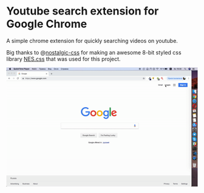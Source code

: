 # Youtube search extension for Google Chrome
A simple chrome extension for quickly searching videos on youtube.

Big thanks to @[nostalgic-css](https://github.com/nostalgic-css) for making an awesome 8-bit styled css library [NES.css](https://github.com/nostalgic-css/NES.css) that was used for this project.

![example](gif.gif)
